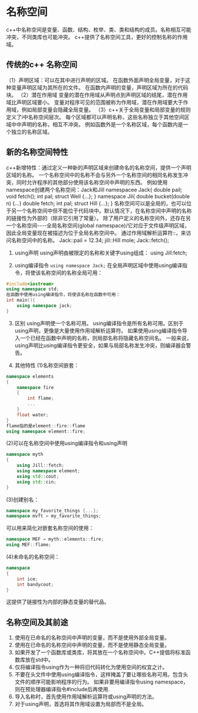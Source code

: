 # 名称空间

c++中名称空间是变量、函数、结构、枚举、类、类和结构的成员。名称相互可能冲突，不同类库也可能冲突。
c++提供了名称空间工具，更好的控制名称的作用域。

## 传统的c++ 名称空间
（1）声明区域：可以在其中进行声明的区域。
在函数外面声明全局变量，对于这种变量声明区域为其所在的文件。
在函数内声明的变量，声明区域为所在的代码块。
（2）潜在作用域
变量的潜在作用域从声明点到声明区域的结尾，潜在作用域比声明区域要小。
变量对程序可见的范围被称为作用域，潜在作用域要大于作用域，例如局部变量会隐藏全局变量。
（3）c++关于全局变量和局部变量的规则定义了i中名称空间层次。
每个区域都可以声明名称，这些名称独立于其他空间区域中中声明的名称，相互不冲突。
例如函数外是一个名称区域，每个函数内是一个独立的名称区域。

## 新的名称空间特性
c++新增特性：通过定义一种新的声明区域来创建命名的名称空间，提供一个声明区域的名称。
一个名称空间中的名称不会与另外一个名称空间的相同名称发生冲突，同时允许程序的其他部分使用该名称空间中声明的东西。
例如使用namespace创建两个名称空间：Jack和Jill
namespacee Jack{
    double pail;
    void fetch();
    int pal;
    struct Well {...};
}
namespace Jil{
    double bucket(double n) {...}
    double fetch;
    int pal;
    struct Hill {...};
}
名称空间可以是全局的，也可以位于另一个名称空间中但不能位于代码块中。默认情况下，在名称空间中声明的名称的链接性为外部的（除非它引用了常量）。
除了用户定义的名称空间外，还存在另一个名称空间----全局名称空间(global namespace)/它对应于文件级声明区域，因此全局变量现在被描述为位于全局名称空间中。
通过作用域解析运算符::，来访问名称空间中的名称。
Jack::pail = 12.34;
jill::Hill mole;
Jack::fetch();

1. using声明
using声明由被限定的名称和关键字using组成：
using Jill:fetch;

2. using编译指令
``using namespace Jack;``
在全局声明区域中使用using编译指令，将使该名称空间的名称全局可用：
```cpp
#include<iostream>
using namespace std;
在函数中使用using编译指令，将使该名称在函数中可用：
int main(){
    using namespace jack;
}
```

3. 区别
using声明使一个名称可用。
using编译指令是所有名称可用。区别于using声明，更像是大量使用作用域解析运算符。
如果使用using编译指令导入一个已经在函数中声明的名称，则局部名称将隐藏名称空间名。
一般来说，using声明比using编译指令更安全，如果与局部名称发生冲突，则编译器会警告。

4. 其他特性
(1)名称空间嵌套：
```cpp
namespace elements
{
    namespace fire
    {
        int flame;
        ...
    }
    float water;
}
flame指的是element::fire::flame
using namespace element::fire;
```

(2)可以在名称空间中使用using编译指令和using声明
```cpp
namespace myth
{
    using Jill::fetch;
    using namespace element;
    using std::cout;
    using std::cin;
}
```

(3)创建别名：
```cpp
namespace my_favorite_things {...};
namespace mvft = my_favorite_things;
```
可以用来简化对嵌套名称空间的使用：
```cpp
namespace MEF = myth::elements::fire;
using MEF::flame;
```

(4)未命名的名称空间：
```cpp
namespace
{
    int ice;
    int bandycoot;
}
```
这提供了链接性为内部的静态变量的替代品。

## 名称空间及其前途
1. 使用在已命名的名称空间中声明的变量，而不是使用外部全局变量。
2. 使用在已命名的名称空间中声明的变量，而不是使用静态全局变量。
3. 如果开发了一个函数库或类库，将其放在一个名称空间中。C++提倡将标准函数库放在std中。
4. 仅将编译指令using作为一种将旧代码转化为使用空间的权宜之计。
5. 不要在头文件中使用using编译指令，这样掩盖了要让哪些名称可用。包含头文件的顺序可能影响程序的行为。
如果非要用编译指令using namespace，则在预处理器编译指令#include后再使用.
6. 导入名称时，首先使用作用域解析运算符或using声明的方法。
7. 对于using声明，首选将其作用域设置为局部而不是全局。
